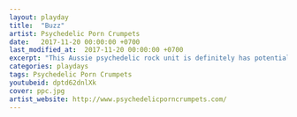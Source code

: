 ```yaml
---
layout: playday
title:  "Buzz"
artist: Psychedelic Porn Crumpets
date:   2017-11-20 00:00:00 +0700
last_modified_at:  2017-11-20 00:00:00 +0700
excerpt: "This Aussie psychedelic rock unit is definitely has potentials to be huge. Comes with quirky lyrics and straight forward guitar shreds."
categories: playdays
tags: Psychedelic Porn Crumpets
youtubeid: dptd62dnlXk
cover: ppc.jpg
artist_website: http://www.psychedelicporncrumpets.com/
---
```

